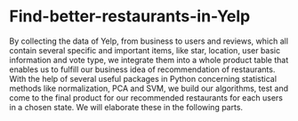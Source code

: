 # Find-better-restaurants-in-Yelp
By collecting the data of Yelp, from business to users and reviews, which all contain several specific and important items, like star, location, user basic information and vote type, we integrate them into a whole product table that enables us to fulfill our business idea of recommendation of restaurants. With the help of several useful packages in Python concerning statistical methods like normalization, PCA and SVM, we build our algorithms, test and come to the final product for our recommended restaurants for each users in a chosen state. We will elaborate these in the following parts. 
